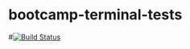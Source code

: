 # bootcamp-terminal-tests
#[![Build Status](https://app.travis-ci.com/Anele078/bootcamp-terminal-tests.svg?branch=master)](https://app.travis-ci.com/Anele078/bootcamp-terminal-tests)

